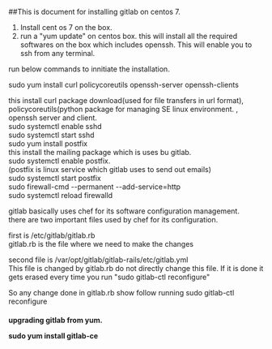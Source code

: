 ##This is document for installing gitlab on centos 7.

1. Install cent os 7 on the box.
2. run a "yum update" on centos box.
this will install all the required softwares on  the box  which includes openssh. This will enable you to ssh from any terminal.

run below commands to innitiate the installation.

sudo yum install curl policycoreutils openssh-server openssh-clients

this install curl package download(used for file transfers in url format), policycoreutils(python package for managing SE linux environment. , openssh server and client. <br />
sudo systemctl enable sshd <br />
sudo systemctl start sshd <br />
sudo yum install postfix <br />
this install the mailing package which is uses bu gitlab.<br />
sudo systemctl enable postfix.<br />
(postfix is linux service which gitlab uses to send out emails) <br /> 
sudo systemctl start postfix<br />
sudo firewall-cmd --permanent --add-service=http<br />
sudo systemctl reload firewalld<br />

gitlab basically uses chef for its software configuration management. <br />
there are two important files used by chef for its configuration.<br />

first is /etc/gitlab/gitlab.rb <br />
gitlab.rb is the file where we need to make the changes <br />

second file is /var/opt/gitlab/gitlab-rails/etc/gitlab.yml<br />
This file is changed by gitlab.rb do not directly change this file. If it is done it gets erased every time you run "sudo gitlab-ctl reconfigure" <br />

 So any change done in gitlab.rb show follow running sudo gitlab-ctl reconfigure <br />
 
 
<h4> upgrading gitlab from yum.  <br />
 
 sudo yum install gitlab-ce
 





